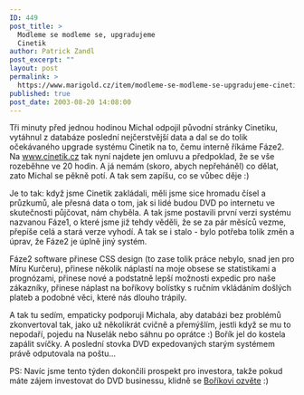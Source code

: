 ```yaml
---
ID: 449
post_title: >
  Modleme se modleme se, upgradujeme
  Cinetik
author: Patrick Zandl
post_excerpt: ""
layout: post
permalink: >
  https://www.marigold.cz/item/modleme-se-modleme-se-upgradujeme-cinetik
published: true
post_date: 2003-08-20 14:08:00
---
```

<P>Tři minuty před jednou hodinou Michal odpojil původní stránky Cinetiku, vytáhnul z databáze poslední nejčerstvější data a dal se do tolik očekávaného upgrade systému Cinetik na to, čemu interně říkáme Fáze2. Na <A href="http://www.cinetik.cz">www.cinetik.cz</A> tak nyní najdete jen omluvu a předpoklad, že se vše rozeběhne ve 20 hodin. A já nemám (skoro, abych nepřeháněl) co dělat, zato Michal se pěkně potí. A tak sem zapíšu, co se vůbec děje :)</P>
<P>Je to tak: když jsme Cinetik zakládali, měli jsme sice hromadu čísel a průzkumů, ale přesná data o tom, jak si lidé budou DVD po internetu ve skutečnosti půjčovat, nám chyběla. A tak jsme postavili první verzi systému nazvanou Fáze1, o které jsme již tehdy věděli, že se za pár měsíců vezme, přepíše celá a stará verze vyhodí. A tak se i stalo - bylo potřeba tolik změn a úprav, že Fáze2 je úplně jiný systém. </P>
<P>Fáze2 software přinese CSS design (to zase tolik práce nebylo, snad jen pro Míru Kurčeru), přinese několik náplastí na moje obsese se statistikami a prognózami, přinese nové a podstatně lepší možnosti expedic pro naše zákazníky, přinese náplast na boříkovy bolístky s ručním vkládáním došlých plateb a podobné věci, které nás dlouho trápily. </P>
<P>A tak tu sedím,&#160;empaticky podporuji Michala, aby databázi bez problémů zkonvertoval tak, jako už několikrát cvičně a přemýšlím, jestli když se mu to nepodaří, pojedu na Nuselák nebo sáhnu po oprátce :) Bořík jel do kostela zapálit svíčky. A poslední stovka DVD expedovaných starým systémem právě odputovala na poštu...</P>
<P>PS: Navíc jsme tento týden dokončili prospekt pro investora, takže pokud máte zájem investovat do DVD businessu, klidně se <A href="mailto:pavel.borkovec@cinetik.cz">Boříkovi ozvěte</A>&#160;:) </P>
<P>&#160;</P>